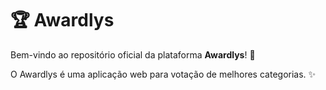 # 🏆 Awardlys

Bem-vindo ao repositório oficial da plataforma **Awardlys**! 🚀

O Awardlys é uma aplicação web para votação de melhores categorias. ✨
